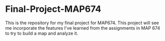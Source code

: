 # Final-Project-MAP674
This is the repository for my final project for MAP674. This project will see me incorporate the features I've learned from the assignments in MAP 674 to try to build a map and analyze it.